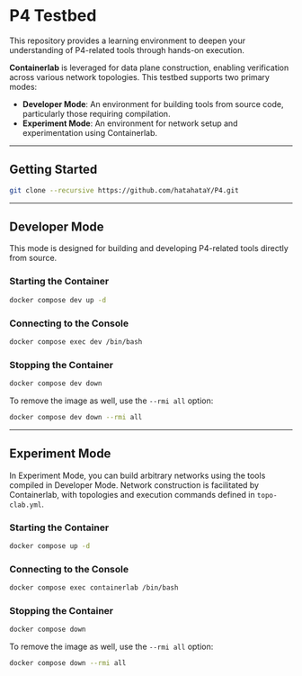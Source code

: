 # P4 Testbed
This repository provides a learning environment to deepen your understanding of P4-related tools through hands-on execution.

**Containerlab** is leveraged for data plane construction, enabling verification across various network topologies. This testbed supports two primary modes:

* **Developer Mode**: An environment for building tools from source code, particularly those requiring compilation.
* **Experiment Mode**: An environment for network setup and experimentation using Containerlab.

---

## Getting Started
```bash
git clone --recursive https://github.com/hatahataY/P4.git
```

---

## Developer Mode
This mode is designed for building and developing P4-related tools directly from source.
### Starting the Container
```bash
docker compose dev up -d
```
### Connecting to the Console
```bash
docker compose exec dev /bin/bash
```
### Stopping the Container
```bash
docker compose dev down
```
To remove the image as well, use the `--rmi all` option:
```bash
docker compose dev down --rmi all
```

---

## Experiment Mode
In Experiment Mode, you can build arbitrary networks using the tools compiled in Developer Mode. Network construction is facilitated by Containerlab, with topologies and execution commands defined in `topo-clab.yml`.
### Starting the Container
```bash
docker compose up -d
```
### Connecting to the Console
```bash
docker compose exec containerlab /bin/bash
```
### Stopping the Container
```bash
docker compose down
```
To remove the image as well, use the `--rmi all` option:
```bash
docker compose down --rmi all
```